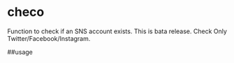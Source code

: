 # checo
Function to check if an SNS account exists.
This is bata release.
Check Only Twitter/Facebook/Instagram.

##usage

